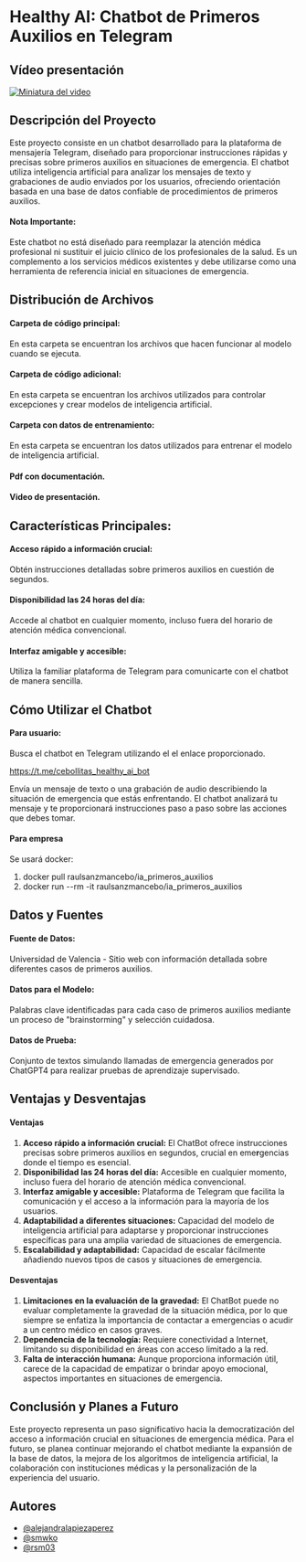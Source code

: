 # Healthy AI: Chatbot de Primeros Auxilios en Telegram

## Vídeo presentación 
[![Miniatura del video](https://img.youtube.com/vi/mib9tI81n0I/maxresdefault.jpg)](https://youtu.be/mib9tI81n0I)

## Descripción del Proyecto

Este proyecto consiste en un chatbot desarrollado para la plataforma de mensajería Telegram, diseñado para proporcionar instrucciones rápidas y precisas sobre primeros auxilios en situaciones de emergencia. El chatbot utiliza inteligencia artificial para analizar los mensajes de texto y grabaciones de audio enviados por los usuarios, ofreciendo orientación basada en una base de datos confiable de procedimientos de primeros auxilios.

#### Nota Importante:

Este chatbot no está diseñado para reemplazar la atención médica profesional ni sustituir el juicio clínico de los profesionales de la salud. Es un complemento a los servicios médicos existentes y debe utilizarse como una herramienta de referencia inicial en situaciones de emergencia.

## Distribución de Archivos
#### Carpeta de código principal:

En esta carpeta se encuentran los archivos que hacen funcionar al modelo cuando se ejecuta.

#### Carpeta de código adicional:

En esta carpeta se encuentran los archivos utilizados para controlar excepciones y crear modelos de inteligencia artificial.

#### Carpeta con datos de entrenamiento:

En esta carpeta se encuentran los datos utilizados para entrenar el modelo de inteligencia artificial.

#### Pdf con documentación.

#### Video de presentación.

## Características Principales:

#### Acceso rápido a información crucial:

Obtén instrucciones detalladas sobre primeros auxilios en cuestión de segundos.

#### Disponibilidad las 24 horas del día:

Accede al chatbot en cualquier momento, incluso fuera del horario de atención médica convencional.

#### Interfaz amigable y accesible:

Utiliza la familiar plataforma de Telegram para comunicarte con el chatbot de manera sencilla.

## Cómo Utilizar el Chatbot

#### Para usuario:

Busca el chatbot en Telegram utilizando el el enlace proporcionado.

https://t.me/cebollitas_healthy_ai_bot

Envía un mensaje de texto o una grabación de audio describiendo la situación de emergencia que estás enfrentando.
El chatbot analizará tu mensaje y te proporcionará instrucciones paso a paso sobre las acciones que debes tomar.

#### Para empresa

Se usará docker:

1. docker pull raulsanzmancebo/ia_primeros_auxilios
2. docker run --rm -it raulsanzmancebo/ia_primeros_auxilios

## Datos y Fuentes

#### Fuente de Datos:

Universidad de Valencia - Sitio web con información detallada sobre diferentes casos de primeros auxilios.

#### Datos para el Modelo:

Palabras clave identificadas para cada caso de primeros auxilios mediante un proceso de "brainstorming" y selección cuidadosa.

#### Datos de Prueba:

Conjunto de textos simulando llamadas de emergencia generados por ChatGPT4 para realizar pruebas de aprendizaje supervisado.

## Ventajas y Desventajas

#### Ventajas

1. **Acceso rápido a información crucial:** El ChatBot ofrece instrucciones precisas sobre primeros auxilios en segundos, crucial en eme**r**gencias donde el tiempo es esencial.
2. **Disponibilidad las 24 horas del día:** Accesible en cualquier momento, incluso fuera del horario de atención médica convencional.
3. **Interfaz amigable y accesible:** Plataforma de Telegram que facilita la comunicación y el acceso a la información para la mayoría de los usuarios.
4. **Adaptabilidad a diferentes situaciones:** Capacidad del modelo de inteligencia artificial para adaptarse y proporcionar instrucciones específicas para una amplia variedad de situaciones de emergencia.
5. **Escalabilidad y adaptabilidad:** Capacidad de escalar fácilmente añadiendo nuevos tipos de casos y situaciones de emergencia.

#### Desventajas

1. **Limitaciones en la evaluación de la gravedad:** El ChatBot puede no evaluar completamente la gravedad de la situación médica, por lo que siempre se enfatiza la importancia de contactar a emergencias o acudir a un centro médico en casos graves.
2. **Dependencia de la tecnología:** Requiere conectividad a Internet, limitando su disponibilidad en áreas con acceso limitado a la red.
3. **Falta de interacción humana:** Aunque proporciona información útil, carece de la capacidad de empatizar o brindar apoyo emocional, aspectos importantes en situaciones de emergencia.

## Conclusión y Planes a Futuro

Este proyecto representa un paso significativo hacia la democratización del acceso a información crucial en situaciones de emergencia médica. Para el futuro, se planea continuar mejorando el chatbot mediante la expansión de la base de datos, la mejora de los algoritmos de inteligencia artificial, la colaboración con instituciones médicas y la personalización de la experiencia del usuario.

## Autores


- [@alejandralapiezaperez](https://github.com/alejandralapiezaperez)
- [@smwko](https://github.com/smwko)
- [@rsm03](https://github.com/rsm03)
